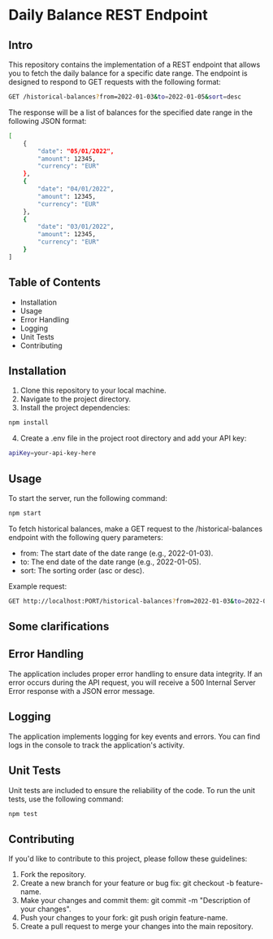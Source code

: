 # Daily Balance REST Endpoint

## Intro

This repository contains the implementation of a REST endpoint that allows you to fetch the daily balance for a specific date range. The endpoint is designed to respond to GET requests with the following format:

```bash
GET /historical-balances?from=2022-01-03&to=2022-01-05&sort=desc
```

The response will be a list of balances for the specified date range in the following JSON format:

```bash
[ 
    { 
        "date": "05/01/2022", 
        "amount": 12345, 
        "currency": "EUR" 
    }, 
    { 
        "date": "04/01/2022", 
        "amount": 12345, 
        "currency": "EUR" 
    }, 
    { 
        "date": "03/01/2022", 
        "amount": 12345, 
        "currency": "EUR" 
    }
]
```

## Table of Contents

- Installation
- Usage
- Error Handling
- Logging
- Unit Tests
- Contributing


## Installation

1. Clone this repository to your local machine.
2. Navigate to the project directory.
3. Install the project dependencies:

```bash
npm install
```
4. Create a .env file in the project root directory and add your API key:

```bash
apiKey=your-api-key-here
```

## Usage

To start the server, run the following command:

```bash
npm start
```

To fetch historical balances, make a GET request to the /historical-balances endpoint with the following query parameters:

- from: The start date of the date range (e.g., 2022-01-03).
- to: The end date of the date range (e.g., 2022-01-05).
- sort: The sorting order (asc or desc).

Example request:
```bash
GET http://localhost:PORT/historical-balances?from=2022-01-03&to=2022-01-05&sort=desc
```

## Some clarifications



## Error Handling
The application includes proper error handling to ensure data integrity. If an error occurs during the API request, you will receive a 500 Internal Server Error response with a JSON error message.

## Logging
The application implements logging for key events and errors. You can find logs in the console to track the application's activity.

## Unit Tests
Unit tests are included to ensure the reliability of the code. To run the unit tests, use the following command:

```bash
npm test
```

## Contributing
If you'd like to contribute to this project, please follow these guidelines:

1. Fork the repository.
2. Create a new branch for your feature or bug fix: git checkout -b feature-name.
3. Make your changes and commit them: git commit -m "Description of your changes".
4. Push your changes to your fork: git push origin feature-name.
5. Create a pull request to merge your changes into the main repository.